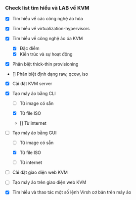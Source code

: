 ### Check list tìm hiểu và LAB về KVM

- [x] Tìm hiểu về các công nghệ ảo hóa

- [x] Tìm hiểu về virtualization-hypervisors

- [x] Tìm hiểu về công nghệ ảo óa KVM

	+ [x] Đặc điểm
	+ [x] Kiến trúc và sự hoạt động

- [x] Phân biệt thick-thin provisioning

- [] Phân biệt định dạng raw, qcow, iso

- [x] Cài đặt KVM server

- [x] Tạo máy ảo bằng CLI

	+ [ ] Từ image có sẵn
	
	+ [x] Từ file ISO
	
	+ [] Từ internet

- [ ] Tạo máy ảo bằng GUI

	+ [ ] Từ image có sẵn
	
	+ [x] Từ file ISO
	
	+ [ ] Từ internet
	
- [ ] Cài đặt giao diện web KVM

- [ ] Tạo máy ảo trên giao diện web KVM

- [x] Tìm hiểu và thao tác một số lệnh Virsh cơ bản trên máy ảo

